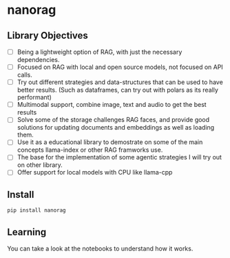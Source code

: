 # nanorag


<!-- WARNING: THIS FILE WAS AUTOGENERATED! DO NOT EDIT! -->

## Library Objectives

- [ ] Being a lightweight option of RAG, with just the necessary
  dependencies.
- [ ] Focused on RAG with local and open source models, not focused on
  API calls.
- [ ] Try out different strategies and data-structures that can be used
  to have better results. (Such as dataframes, can try out with polars
  as its really performant)
- [ ] Multimodal support, combine image, text and audio to get the best
  results
- [ ] Solve some of the storage challenges RAG faces, and provide good
  solutions for updating documents and embeddings as well as loading
  them.
- [ ] Use it as a educational library to demostrate on some of the main
  concepts llama-index or other RAG framworks use.
- [ ] The base for the implementation of some agentic strategies I will
  try out on other library.
- [ ] Offer support for local models with CPU like llama-cpp

## Install

``` sh
pip install nanorag
```

## Learning

You can take a look at the notebooks to understand how it works.

